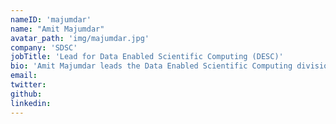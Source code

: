 ```yaml
---
nameID: 'majumdar'
name: "Amit Majumdar"
avatar_path: 'img/majumdar.jpg'
company: 'SDSC'
jobTitle: 'Lead for Data Enabled Scientific Computing (DESC)'
bio: 'Amit Majumdar leads the Data Enabled Scientific Computing division at the San Diego Supercomputer Center, UCSD. His interests are in high performance computing (HPC), computational science, cyberinfrastructure (CI) and science gateways. He has developed parallel algorithms for various kinds of HPC machines using shared memory, message passing and hybrid programming models and is interested in understanding single processor performance, MPI scalability and parallel I/O performance of scientific applications on HPC machines. For the past few years he has been involved with science gateways. He and his colleagues from SDSC manage the Neuroscience Gateway project which enables large scale neuronal simulations and processing of neuroscience data on supercomputers. He received bachelor’s degree in electronics and telecommunication engineering from the Jadavpur University, Calcutta, India; master’s degree in nuclear engineering from the Idaho State University, Pocatello, Idaho, USA; Ph.D. degree in the interdisciplinary program of nuclear engineering and scientific computing from the University of Michigan, Ann Arbor, Michigan, USA.'
email: 
twitter:
github: 
linkedin:
---
```


